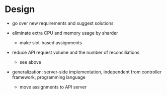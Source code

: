# Design

- go over new requirements and suggest solutions

- eliminate extra CPU and memory usage by sharder
  - make slot-based assignments
- reduce API request volume and the number of reconciliations
  - see above
- generalization: server-side implementation, independent from controller framework, programming language
  - move assignments to API server
